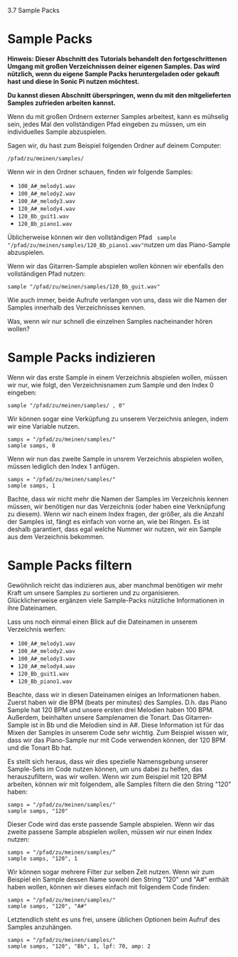 3.7 Sample Packs

# Sample Packs

**Hinweis: Dieser Abschnitt des Tutorials behandelt den fortgeschrittenen Umgang mit großen Verzeichnissen deiner eigenen Samples. Das wird nützlich, wenn du eigene Sample Packs heruntergeladen oder gekauft hast und diese in Sonic Pi nutzen möchtest.**

**Du kannst diesen Abschnitt überspringen, wenn du mit den mitgelieferten Samples zufrieden arbeiten kannst.**

Wenn du mit großen Ordnern externer Samples arbeitest, kann es mühselig sein, jedes Mal den vollständigen Pfad eingeben zu müssen, um ein individuelles Sample abzuspielen.

Sagen wir, du hast zum Beispiel folgenden Ordner auf deinem Computer:

```
/pfad/zu/meinen/samples/
```

Wenn wir in den Ordner schauen, finden wir folgende Samples: 
* `100_A#_melody1.wav`
* `100_A#_melody2.wav`
* `100_A#_melody3.wav`
* `120_A#_melody4.wav`
* `120_Bb_guit1.wav`
* `120_Bb_piano1.wav`


Üblicherweise können wir den vollständigen Pfad 
``` sample "/pfad/zu/meinen/samples/120_Bb_piano1.wav"```nutzen um das Piano-Sample abzuspielen.

Wenn wir das Gitarren-Sample abspielen wollen können wir ebenfalls den vollständigen Pfad nutzen:

```sample "/pfad/zu/meinen/samples/120_Bb_guit.wav"```

Wie auch immer, beide Aufrufe verlangen von uns, dass wir die Namen der Samples innerhalb des Verzeichnisses kennen.

Was, wenn wir nur schnell die einzelnen Samples nacheinander hören wollen?

# Sample Packs indizieren

Wenn wir das erste Sample in einem Verzeichnis abspielen wollen, müssen wir nur, wie folgt, den Verzeichnisnamen zum Sample und den Index 0 eingeben:

```sample "/pfad/zu/meinen/samples/ , 0"```

Wir können sogar eine Verküpfung zu unserem Verzeichnis anlegen, indem wir eine Variable nutzen.
```
samps = "/pfad/zu/meinen/samples/"
sample samps, 0
```

Wenn wir nun das zweite Sample in unsrem Verzeichnis abspielen wollen, müssen lediglich den Index 1 anfügen.
```
samps = "/pfad/zu/meinen/samples/"
sample samps, 1
```

Bachte, dass wir nicht mehr die Namen der Samples im Verzeichnis kennen müssen, wir benötigen nur das Verzeichnis (oder haben eine Verknüpfung zu diesem). Wenn wir nach einem Index fragen, der größer, als die Anzahl der Samples ist, fängt es einfach von vorne an, wie bei Ringen. Es ist deshalb garantiert, dass egal welche Nummer wir nutzen, wir ein Sample aus dem Verzeichnis bekommen.

# Sample Packs filtern

Gewöhnlich reicht das indizieren aus, aber manchmal benötigen wir mehr Kraft um unsere Samples zu sortieren und zu organisieren.
Glücklicherweise ergänzen viele Sample-Packs nützliche Informationen in ihre Dateinamen.

Lass uns noch einmal einen Blick auf die Dateinamen in unserem Verzeichnis werfen: 
* `100_A#_melody1.wav`
* `100_A#_melody2.wav`
* `100_A#_melody3.wav`
* `120_A#_melody4.wav`
* `120_Bb_guit1.wav`
* `120_Bb_piano1.wav`

Beachte, dass wir in diesen Dateinamen einiges an Informationen haben. Zuerst haben wir die BPM (beats per minutes) des Samples. D.h. das Piano Sample hat 120 BPM und unsere ersten drei Melodien haben 100 BPM. Außerdem, beinhalten unsere Samplenamen die Tonart. Das Gitarren-Sample ist in Bb und die Melodien sind in A#. Diese Information ist für das Mixen der Samples in unserem Code sehr wichtig. Zum Beispiel wissen wir, dass wir das Piano-Sample nur mit Code verwenden können, der 120 BPM und die Tonart Bb hat.

Es stellt sich heraus, dass wir dies spezielle Namensgebung unserer Sample-Sets im Code nutzen können, um uns dabei zu helfen, das herauszufiltern, was wir wollen.
Wenn wir zum Beispiel mit 120 BPM arbeiten, können wir mit folgendem, alle Samples filtern die den String "120" haben:
```
samps = "/pfad/zu/meinen/samples/"
sample samps, "120"
```
Dieser Code wird das erste passende Sample abspielen. Wenn wir das zweite passene Sample abspielen wollen, müssen wir nur einen Index nutzen: 
```
samps = "/pfad/zu/meinen/samples/“
sample samps, "120", 1
```

Wir können sogar mehrere Filter zur selben Zeit nutzen. Wenn wir zum Beispiel ein Sample dessen Name sowohl den String "120" und "A#" enthält haben wollen, können wir dieses einfach mit folgendem Code finden:
```
samps = "/pfad/zu/meinen/samples/"
sample samps, "120", "A#"
```
Letztendlich steht es uns frei, unsere üblichen Optionen beim Aufruf des Samples anzuhängen.
```
samps = "/pfad/zu/meinen/samples/"
sample samps, "120", "Bb", 1, lpf: 70, amp: 2
```
